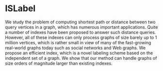 # ISLabel

We study the problem of computing shortest path or distance between two query vertices in a graph, which has numerous important applications. Quite a number of indexes have been proposed to answer such distance queries. However, all of these indexes can only process graphs of size barely up to 1 million vertices, which is rather small in view of many of the fast-growing real-world graphs today such as social networks and Web graphs. We propose an efficient index, which is a novel labeling scheme based on the independent set of a graph. We show that our method can handle graphs of size orders of magnitude larger than existing indexes. 
